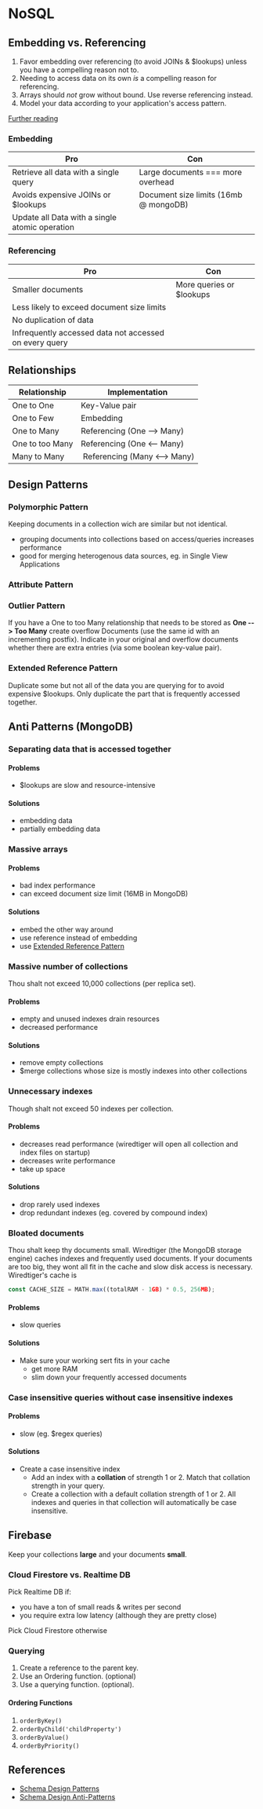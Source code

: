 # NoSQL


## Embedding vs. Referencing

1. Favor embedding over referencing (to avoid JOINs & $lookups) unless you have a compelling reason not to.
2. Needing to access data on its own *is* a compelling reason for referencing.
3. Arrays should *not* grow without bound. Use reverse referencing instead.
4. Model your data according to your application's access pattern.

[Further reading](https://www.mongodb.com/blog/post/6-rules-of-thumb-for-mongodb-schema-design-part-1)


### Embedding

| Pro | Con |
| --- | --- |
| Retrieve all data with a single query | Large documents === more overhead |
| Avoids expensive JOINs or $lookups | Document size limits (16mb @ mongoDB) |
| Update all Data with a single atomic operation |


### Referencing

| Pro | Con |
| --- | --- |
| Smaller documents | More queries or $lookups |
| Less likely to exceed document size limits |
| No duplication of data |
| Infrequently accessed data not accessed on every query |


## Relationships

| Relationship | Implementation |
| --- | --- |
| One to One | Key-Value pair |
| One to Few | Embedding |
| One to Many | Referencing (One --> Many) |
| One to too Many | Referencing (One <-- Many) |
| Many to Many | Referencing (Many <--> Many) |


## Design Patterns

### Polymorphic Pattern

Keeping documents in a collection wich are similar but not identical.

- grouping documents into collections based on access/queries increases performance
- good for merging heterogenous data sources, eg. in Single View Applications

### Attribute Pattern




### Outlier Pattern

If you have a One to too Many relationship that needs to be stored as **One --> Too Many** create overflow Documents (use the same id with an incrementing postfix). Indicate in your original and overflow documents whether there are extra entries (via some boolean key-value pair).

### Extended Reference Pattern

Duplicate some but not all of the data you are querying for to avoid expensive $lookups. Only duplicate the part that is frequently accessed together.

## Anti Patterns (MongoDB)

### Separating data that is accessed together

#### Problems
- $lookups are slow and resource-intensive

#### Solutions
- embedding data
- partially embedding data

### Massive arrays

#### Problems
- bad index performance
- can exceed document size limit (16MB in MongoDB)

#### Solutions
- embed the other way around
- use reference instead of embedding
- use [Extended Reference Pattern](#Extended-Reference-Pattern)

### Massive number of collections
Thou shalt not exceed 10,000 collections (per replica set).

#### Problems
- empty and unused indexes drain resources
- decreased performance

#### Solutions
- remove empty collections
- $merge collections whose size is mostly indexes into other collections

### Unnecessary indexes

Though shalt not exceed 50 indexes per collection.

#### Problems
- decreases read performance (wiredtiger will open all collection and index files on startup)
- decreases write performance
- take up space

#### Solutions
- drop rarely used indexes
- drop redundant indexes (eg. covered by compound index)

### Bloated documents

Thou shalt keep thy documents small. Wiredtiger (the MongoDB storage engine) caches indexes and frequently used documents.
If your documents are too big, they wont all fit in the cache and slow disk access is necessary. Wiredtiger's cache is 
```javascript
const CACHE_SIZE = MATH.max((totalRAM - 1GB) * 0.5, 256MB);
```

#### Problems
- slow queries

#### Solutions
- Make sure your working sert fits in your cache
  - get more RAM
  - slim down your frequently accessed documents

### Case insensitive queries without case insensitive indexes

#### Problems
- slow (eg. $regex queries)

#### Solutions
- Create a case insensitive index
  - Add an index with a **collation** of strength 1 or 2. Match that collation strength in your query.
  - Create a collection with a default collation strength of 1 or 2. All indexes and queries in that collection will automatically be case insensitive.

## Firebase

Keep your collections **large** and your documents **small**.


### Cloud Firestore vs. Realtime DB

Pick Realtime DB if:

- you have a ton of small reads & writes per second
- you require extra low latency (although they are pretty close)

Pick Cloud Firestore otherwise


### Querying

1. Create a reference to the parent key.
2. Use an Ordering function. (optional)
3. Use a querying function. (optional).


#### Ordering Functions

1. `orderByKey()`
2. `orderByChild('childProperty')`
3. `orderByValue()`
4. `orderByPriority()`

## References

- [Schema Design Patterns](https://www.mongodb.com/blog/post/building-with-patterns-a-summary)
- [Schema Design Anti-Patterns](https://www.youtube.com/watch?v=8CZs-0it9r4)
